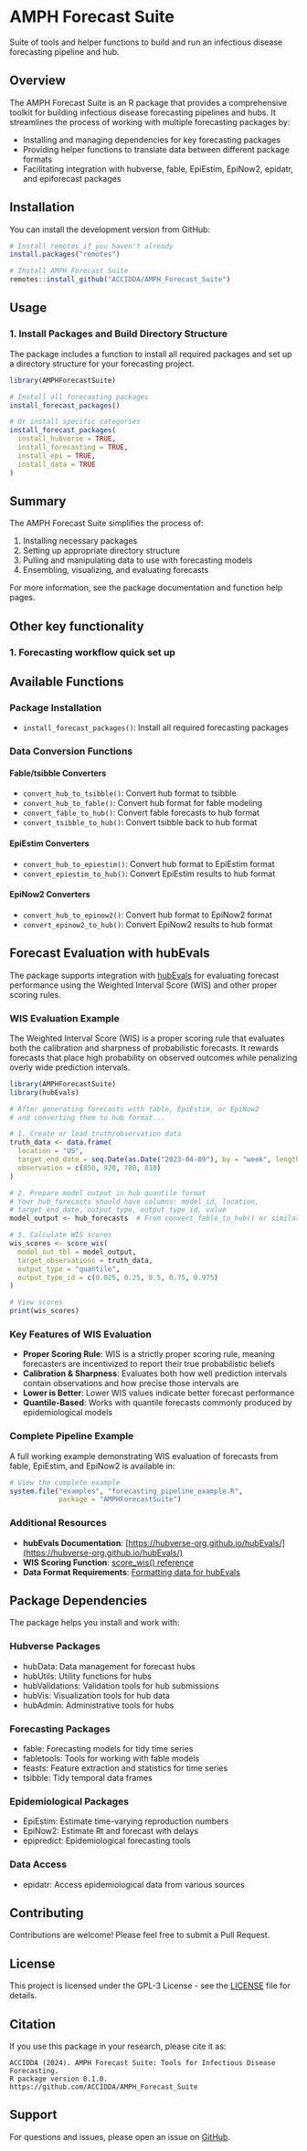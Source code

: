# AMPH Forecast Suite

Suite of tools and helper functions to build and run an infectious disease forecasting pipeline and hub.

## Overview

The AMPH Forecast Suite is an R package that provides a comprehensive toolkit for building infectious disease forecasting pipelines and hubs. It streamlines the process of working with multiple forecasting packages by:

- Installing and managing dependencies for key forecasting packages
- Providing helper functions to translate data between different package formats
- Facilitating integration with hubverse, fable, EpiEstim, EpiNow2, epidatr, and epiforecast packages

## Installation

You can install the development version from GitHub:

```r
# Install remotes if you haven't already
install.packages("remotes")

# Install AMPH Forecast Suite
remotes::install_github("ACCIDDA/AMPH_Forecast_Suite")
```

## Usage

### 1. Install Packages and Build Directory Structure

The package includes a function to install all required packages and set up a directory structure for your forecasting project.


```r
library(AMPHForecastSuite)

# Install all forecasting packages
install_forecast_packages()

# Or install specific categories
install_forecast_packages(
  install_hubverse = TRUE,
  install_forecasting = TRUE,
  install_epi = TRUE,
  install_data = TRUE
)
```


## Summary

The AMPH Forecast Suite simplifies the process of:

1. Installing necessary packages
2. Setting up appropriate directory structure
3. Pulling and manipulating data to use with forecasting models
4. Ensembling, visualizing, and evaluating forecasts

For more information, see the package documentation and function help pages.





## Other key functionality

### 1. Forecasting workflow quick set up


## Available Functions

### Package Installation
- `install_forecast_packages()`: Install all required forecasting packages

### Data Conversion Functions

#### Fable/tsibble Converters
- `convert_hub_to_tsibble()`: Convert hub format to tsibble
- `convert_hub_to_fable()`: Convert hub format for fable modeling
- `convert_fable_to_hub()`: Convert fable forecasts to hub format
- `convert_tsibble_to_hub()`: Convert tsibble back to hub format

#### EpiEstim Converters
- `convert_hub_to_epiestim()`: Convert hub format to EpiEstim format
- `convert_epiestim_to_hub()`: Convert EpiEstim results to hub format

#### EpiNow2 Converters
- `convert_hub_to_epinow2()`: Convert hub format to EpiNow2 format
- `convert_epinow2_to_hub()`: Convert EpiNow2 results to hub format

## Forecast Evaluation with hubEvals

The package supports integration with [hubEvals](https://hubverse-org.github.io/hubEvals/) for evaluating forecast performance using the Weighted Interval Score (WIS) and other proper scoring rules.

### WIS Evaluation Example

The Weighted Interval Score (WIS) is a proper scoring rule that evaluates both the calibration and sharpness of probabilistic forecasts. It rewards forecasts that place high probability on observed outcomes while penalizing overly wide prediction intervals.

```r
library(AMPHForecastSuite)
library(hubEvals)

# After generating forecasts with fable, EpiEstim, or EpiNow2
# and converting them to hub format...

# 1. Create or load truth/observation data
truth_data <- data.frame(
  location = "US",
  target_end_date = seq.Date(as.Date("2023-04-09"), by = "week", length.out = 4),
  observation = c(850, 920, 780, 810)
)

# 2. Prepare model output in hub quantile format
# Your hub_forecasts should have columns: model_id, location, 
# target_end_date, output_type, output_type_id, value
model_output <- hub_forecasts  # From convert_fable_to_hub() or similar

# 3. Calculate WIS scores
wis_scores <- score_wis(
  model_out_tbl = model_output,
  target_observations = truth_data,
  output_type = "quantile",
  output_type_id = c(0.025, 0.25, 0.5, 0.75, 0.975)
)

# View scores
print(wis_scores)
```

### Key Features of WIS Evaluation

- **Proper Scoring Rule**: WIS is a strictly proper scoring rule, meaning forecasters are incentivized to report their true probabilistic beliefs
- **Calibration & Sharpness**: Evaluates both how well prediction intervals contain observations and how precise those intervals are
- **Lower is Better**: Lower WIS values indicate better forecast performance
- **Quantile-Based**: Works with quantile forecasts commonly produced by epidemiological models

### Complete Pipeline Example

A full working example demonstrating WIS evaluation of forecasts from fable, EpiEstim, and EpiNow2 is available in:

```r
# View the complete example
system.file("examples", "forecasting_pipeline_example.R", 
            package = "AMPHForecastSuite")
```

### Additional Resources

- **hubEvals Documentation**: [https://hubverse-org.github.io/hubEvals/](https://hubverse-org.github.io/hubEvals/)
- **WIS Scoring Function**: [score_wis() reference](https://hubverse-org.github.io/hubEvals/reference/score_wis.html)
- **Data Format Requirements**: [Formatting data for hubEvals](https://hubverse-org.github.io/hubEvals/articles/format-data.html)

## Package Dependencies

The package helps you install and work with:

### Hubverse Packages
- hubData: Data management for forecast hubs
- hubUtils: Utility functions for hubs
- hubValidations: Validation tools for hub submissions
- hubVis: Visualization tools for hub data
- hubAdmin: Administrative tools for hubs

### Forecasting Packages
- fable: Forecasting models for tidy time series
- fabletools: Tools for working with fable models
- feasts: Feature extraction and statistics for time series
- tsibble: Tidy temporal data frames

### Epidemiological Packages
- EpiEstim: Estimate time-varying reproduction numbers
- EpiNow2: Estimate Rt and forecast with delays
- epipredict: Epidemiological forecasting tools

### Data Access
- epidatr: Access epidemiological data from various sources

## Contributing

Contributions are welcome! Please feel free to submit a Pull Request.

## License

This project is licensed under the GPL-3 License - see the [LICENSE](LICENSE) file for details.

## Citation

If you use this package in your research, please cite it as:

```
ACCIDDA (2024). AMPH Forecast Suite: Tools for Infectious Disease Forecasting.
R package version 0.1.0. https://github.com/ACCIDDA/AMPH_Forecast_Suite
```

## Support

For questions and issues, please open an issue on [GitHub](https://github.com/ACCIDDA/AMPH_Forecast_Suite/issues).
